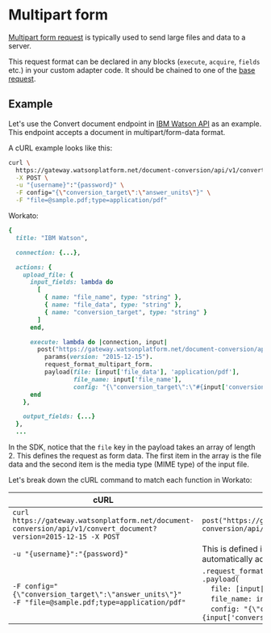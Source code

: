 # Multipart form

[Multipart form request](https://www.w3.org/TR/html401/interact/forms.html#h-17.13.4.2)  is typically used to send large files and data to a server.

This request format can be declared in any blocks (`execute`, `acquire`, `fields` etc.) in your custom adapter code. It should be chained to one of the [base request](../walk-through.md#base-request).

## Example
Let's use the Convert document endpoint in [IBM Watson API](https://www.ibm.com/watson/developercloud/document-conversion/api/v1/#convert-document) as an example. This endpoint accepts a document in multipart/form-data format.

A cURL example looks like this:
```sh
curl \
  https://gateway.watsonplatform.net/document-conversion/api/v1/convert_document?version=2015-12-15 \
  -X POST \
  -u "{username}":"{password}" \
  -F config="{\"conversion_target\":\"answer_units\"}" \
  -F "file=@sample.pdf;type=application/pdf"
```

Workato:
```ruby
{
  title: "IBM Watson",

  connection: {...},

  actions: {
    upload_file: {
      input_fields: lambda do
        [
          { name: "file_name", type: "string" },
          { name: "file_data", type: "string" },
          { name: "conversion_target", type: "string" }
        ]
      end,

      execute: lambda do |connection, input|
        post("https://gateway.watsonplatform.net/document-conversion/api/v1/convert_document").
          params(version: "2015-12-15").
          request_format_multipart_form.
          payload(file: [input['file_data'], 'application/pdf'],
                  file_name: input['file_name'],
                  config: "{\"conversion_target\":\"#{input['conversion_target']}\"}")
      end
    },

    output_fields: {...}
  },
  ...
```

In the SDK, notice that the `file` key in the payload takes an array of length 2. This defines the request as form data. The first item in the array is the file data and the second item is the media type (MIME type) of the input file.

Let's break down the cURL command to match each function in Workato:

cURL | Workato
------------ | -------------
`curl https://gateway.watsonplatform.net/document-conversion/api/v1/convert_document?version=2015-12-15 -X POST` | `post("https://gateway.watsonplatform.net/document-conversion/api/v1/convert_document")`
`-u "{username}":"{password}" ` | This is defined in the [connection](../authentication/basic-authentication.md) block and is automatically added onto the outgoing request.
`-F config="{\"conversion_target\":\"answer_units\"}"`<br>`-F "file=@sample.pdf;type=application/pdf"` | `.request_format_multipart_form`<br>`.payload(`<br>&nbsp;&nbsp;&nbsp;&nbsp;`file: [input['file_data'], 'application/pdf'], `<br>&nbsp;&nbsp;&nbsp;&nbsp;`file_name: input['file_name'], `<br>&nbsp;&nbsp;&nbsp;&nbsp;`config: "{\"conversion_target\":\"#{input['conversion_target']}\"}")`
